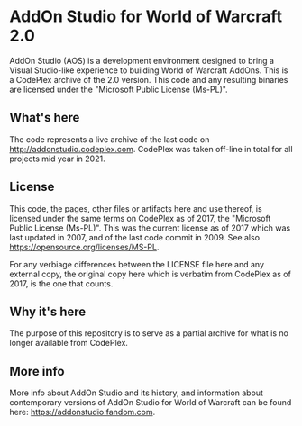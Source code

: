 
# AddOn Studio for World of Warcraft 2.0


AddOn Studio (AOS) is a development environment designed to bring a Visual Studio-like experience to building World of Warcraft AddOns. This is a CodePlex archive of the 2.0 version. This code and any resulting binaries are licensed under the "Microsoft Public License (Ms-PL)".

## What's here
The code represents a live archive of the last code on http://addonstudio.codeplex.com. CodePlex was taken off-line in total for all projects mid year in 2021. 

## License
This code, the pages, other files or artifacts here and use thereof, is licensed under the same terms on CodePlex as of 2017, the "Microsoft Public License (Ms-PL)". This was the current license as of 2017 which was last updated in 2007, and of the last code commit in 2009. See also https://opensource.org/licenses/MS-PL.

For any verbiage differences between the LICENSE file here and any external copy, the original copy here which is verbatim from CodePlex as of 2017, is the one that counts.

## Why it's here
The purpose of this repository is to serve as a partial archive for what is no longer available from CodePlex.

## More info
More info about AddOn Studio and its history, and information about contemporary versions of AddOn Studio for World of Warcraft can be found here: https://addonstudio.fandom.com.
